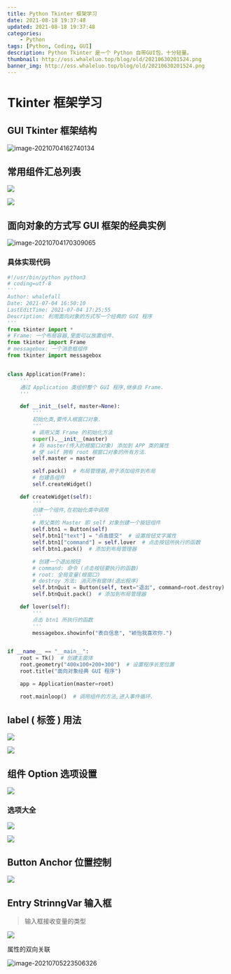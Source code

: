 ```yaml
---
title: Python Tkinter 框架学习
date: 2021-08-18 19:37:48
updated: 2021-08-18 19:37:48
categories: 
    - Python
tags: [Python, Coding, GUI]
description: Python Tkinter 是一个 Python 自带GUI包，十分轻量。
thumbnail: http://oss.whaleluo.top/blog/old/20210630201524.png
banner_img: http://oss.whaleluo.top/blog/old/20210630201524.png
---
```


# Tkinter 框架学习

## GUI Tkinter 框架结构

![image-20210704162740134](http://oss.whaleluo.top/blog/old/20210704162742.png-picsmall)

## 常用组件汇总列表

![](http://oss.whaleluo.top/blog/old/20210704162352.png-picsmall)

![](http://oss.whaleluo.top/blog/old/20210704162631.png-picsmall)

## 面向对象的方式写 GUI 框架的经典实例

![image-20210704170309065](http://oss.whaleluo.top/blog/old/20210704170311.png-picsmall)

### 具体实现代码

```python
#!/usr/bin/python python3
# coding=utf-8
'''
Author: whalefall
Date: 2021-07-04 16:50:10
LastEditTime: 2021-07-04 17:25:55
Description: 利用面向对象的方式写一个经典的 GUI 程序
'''
from tkinter import *
# Frame: 一个布局容器,里面可以放置组件.
from tkinter import Frame
# messagebox: 一个消息框组件
from tkinter import messagebox


class Application(Frame):
    '''
    通过 Application 类组织整个 GUI 程序,继承自 Frame.
    '''

    def __init__(self, master=None):
        '''
        初始化类,要传入根窗口对象.
        '''
        # 调用父类 Frame 的初始化方法
        super().__init__(master)
        # 将 master(传入的根窗口对象) 添加到 APP 类的属性
        # 使 self 拥有 root 根窗口对象的所有方法.
        self.master = master

        self.pack()  # 布局管理器,用于添加组件到布局
        # 创建各组件
        self.createWidget()

    def createWidget(self):
        '''
        创建一个组件,在初始化类中调用
        '''
        # 用父类的 Master 即 self 对象创建一个按钮组件
        self.btn1 = Button(self)
        self.btn1["text"] = "点击提交"  # 设置按钮文字属性
        self.btn1["command"] = self.lover  # 点击按钮所执行的函数
        self.btn1.pack()  # 添加到布局管理器

        # 创建一个退出按钮
        # command: 命令 (点击按钮要执行的函数)
        # root: 全局变量(根窗口)
        # destroy 方法: 消灭所有窗体(退出程序)
        self.btnQuit = Button(self, text="退出", command=root.destroy)
        self.btnQuit.pack()  # 添加到布局管理器

    def lover(self):
        '''
        点击 btn1 所执行的函数
        '''
        messagebox.showinfo("表白信息", "颖怡我喜欢你.")


if __name__ == "__main__":
    root = Tk()  # 创建主窗体
    root.geometry("400x100+200+300")  # 设置程序长宽位置
    root.title("面向对象经典 GUI 程序")

    app = Application(master=root)

    root.mainloop()  # 调用组件的方法,进入事件循环.
```

## label ( 标签 ) 用法

![](http://oss.whaleluo.top/blog/old/20210704193103.png-picsmall)

![](http://oss.whaleluo.top/blog/old/20210704193502.png-picsmall)

## 组件 Option 选项设置

![](http://oss.whaleluo.top/blog/old/20210704203439.png-picsmall)

### 选项大全

![](http://oss.whaleluo.top/blog/old/20210705220646.png-picsmall)

![](http://oss.whaleluo.top/blog/old/20210705220636.png-picsmall)

## Button Anchor 位置控制

![](http://oss.whaleluo.top/blog/old/20210705221052.png-picsmall)

## Entry StrinngVar 输入框

> 输入框接收变量的类型

![](http://oss.whaleluo.top/blog/old/20210705223051.png-picsmall)

属性的双向关联

![image-20210705223506326](C:\Users\WhaleFall\AppData\Roaming\Typora\typora-user-images\image-20210705223506326.png-picsmall)
